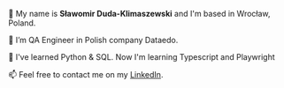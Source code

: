 👋 My name is **Sławomir Duda-Klimaszewski** and I'm based in Wrocław, Poland.

👀 I’m QA Engineer in Polish company Dataedo.

🌱 I've learned Python & SQL. Now I'm learning Typescript and Playwright

📫 Feel free to contact me on my [LinkedIn](https://www.linkedin.com/in/slawomir-duda-klimaszewski/).
